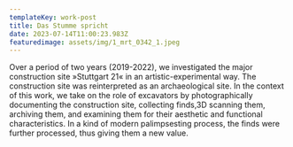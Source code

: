 ```yaml
---
templateKey: work-post
title: Das Stumme spricht
date: 2023-07-14T11:00:23.983Z
featuredimage: assets/img/1_mrt_0342_1.jpeg
---
```

Over a period of two years (2019-2022), we investigated the major construction site »Stuttgart 21« in an artistic-experimental way. The construction site was reinterpreted as an archaeological site. In the context of this work, we take on the role of excavators by photographically documenting the construction site, collecting finds,3D scanning them, archiving them, and examining them for their aesthetic and functional characteristics. In a kind of modern palimpsesting process, the finds were further processed, thus giving them a new value.